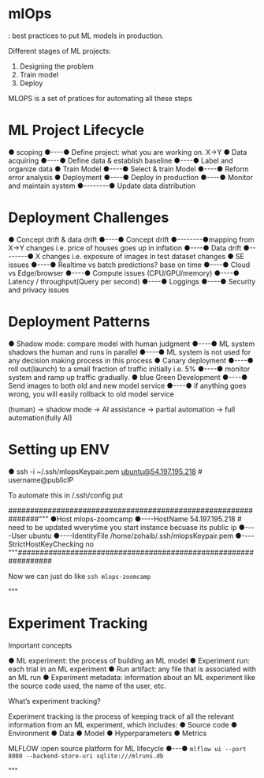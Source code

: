 # mlOps

: best practices to put ML models in production.

Different stages of ML projects:

1. Designing the problem
2. Train model
3. Deploy

MLOPS is a set of pratices for automating all these steps

# ML Project Lifecycle

● scoping
●----● Define project: what you are working on. X->Y
● Data acquiring
●----● Define data & establish baseline
●----● Label and organize data
● Train Model
●----● Select & train Model
●----● Reform error analysis
● Deployment
●----● Deploy in production
●----● Monitor and maintain system
●--------● Update data distribution

# Deployment Challenges

● Concept drift & data drift
●----● Concept drift
●--------●mapping from X->Y changes i.e. price of houses goes up in inflation
●----● Data drift
●--------● X changes i.e. exposure of images in test dataset changes
● SE issues
●----● Realtime vs batch predictions? base on time
●----● Cloud vs Edge/browser
●----● Compute issues (CPU/GPU/memory)
●----● Latency / throughput(Query per second)
●----● Loggings
●----● Security and privacy issues

# Deployment Patterns

● Shadow mode: compare model with human judgment
●----● ML system shadows the human and runs in parallel
●----● ML system is not used for any decision making process in this process
● Canary deployment
●----● roll out(launch) to a small fraction of traffic initially i.e. 5%
●----● monitor system and ramp up traffic gradually.
● blue Green Development
●----● Send images to both old and new model service
●----● if anything goes wrong, you will easily rollback to old model service

(human) -> shadow mode -> AI assistance -> partial automation -> full automation(fully AI)

# Setting up ENV

● ssh -i ~/.ssh/mlopsKeypair.pem ubuntu@54.197.195.218 # username@publicIP

To automate this in /.ssh/config
put

###############################################################"""
●Host mlops-zoomcamp
●----HostName 54.197.195.218 # need to be updated wverytime you start instance becuase its public ip
●----User ubuntu
●----IdentityFile /home/zohaib/.ssh/mlopsKeypair.pem
●----StrictHostKeyChecking no
"""################################################################

Now we can just do like `ssh mlops-zoomcamp`

"""

# Experiment Tracking

Important concepts

● ML experiment: the process of building an ML model
● Experiment run: each trial in an ML experiment
● Run artifact: any file that is associated with an ML run
● Experiment metadata: information about an ML experiment like the source
code used, the name of the user, etc.

What’s experiment tracking?

Experiment tracking is the process of keeping track of all the relevant information
from an ML experiment, which includes:
● Source code
● Environment
● Data
● Model
● Hyperparameters
● Metrics

MLFLOW :open source platform for ML lifecycle
●---● `mlflow ui --port 8080 --backend-store-uri sqlite:///mlruns.db`

"""
